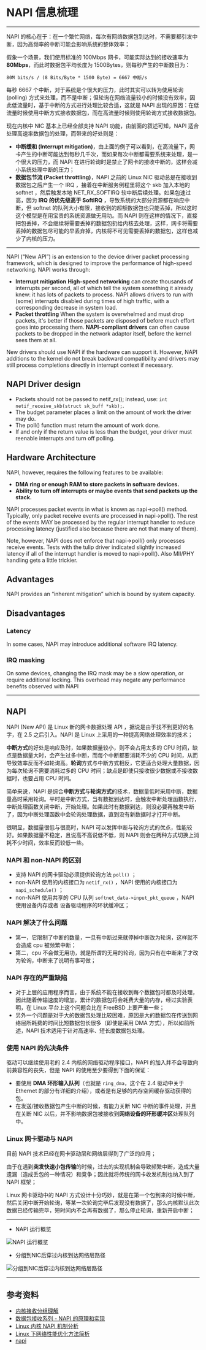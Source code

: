 # NAPI 信息梳理

----------

NAPI 的核心在于：在一个繁忙网络，每次有网络数据包到达时，不需要都引发中断，因为高频率的中断可能会影响系统的整体效率；

假象一个场景，我们使用标准的 100Mbps 网卡，可能实际达到的接收速率为 **80Mbps**，而此时数据包平均长度为 1500Bytes，则每秒产生的中断数目为：

```
80M bits/s / (8 Bits/Byte * 1500 Byte) = 6667 中断/s
```

每秒 6667 个中断，对于系统是个很大的压力，此时其实可以转为使用轮询 (polling) 方式来处理，而不是中断；但轮询在网络流量较小的时候没有效率，因此低流量时，基于中断的方式进行处理比较合适，这就是 NAPI 出现的原因：在低流量时候使用中断方式接收数据包，而在高流量时候则使用轮询方式接收数据包。

现在内核中 NIC 基本上已经全部支持 NAPI 功能，由前面的叙述可知，NAPI 适合处理高速率数据包的处理，而带来的好处则是：

- **中断缓和 (Interrupt mitigation)**，由上面的例子可以看到，在高流量下，网卡产生的中断可能达到每秒几千次，而如果每次中断都需要系统来处理，是一个很大的压力，而 NAPI 在进行轮询时是禁止了网卡的接收中断的，这样会减小系统处理中断的压力；
- **数据包节流 (Packet throttling)**，NAPI 之前的 Linux NIC 驱动总是在接收到数据包之后产生一个 IRQ ，接着在中断服务例程里将这个 skb 加入本地的 softnet ，然后触发本地 NET_RX_SOFTIRQ 软中断后续处理。如果包速过高，因为 **IRQ 的优先级高于 SoftIRQ** ，导致系统的大部分资源都在响应中断，但 softnet 的队列大小有限，接收到的超额数据包也只能丢掉，所以这时这个模型是在用宝贵的系统资源做无用功。而 NAPI 则在这样的情况下，直接把包丢掉，不会继续将需要丢掉的数据包扔给内核去处理，这样，网卡将需要丢掉的数据包尽可能的早丢弃掉，内核将不可见需要丢掉的数据包，这样也减少了内核的压力。


----------


NAPI (“New API”) is an extension to the device driver packet processing framework, which is designed to improve the performance of high-speed networking. NAPI works through:

- **Interrupt mitigation** 
**High-speed networking** can create thousands of interrupts per second, all of which tell the system something it already knew: it has lots of packets to process. NAPI allows drivers to run with (some) interrupts disabled during times of high traffic, with a corresponding decrease in system load.
- **Packet throttling** 
When the system is overwhelmed and must drop packets, it's better if those packets are disposed of before much effort goes into processing them. **NAPI-compliant drivers** can often cause packets to be dropped in the network adaptor itself, before the kernel sees them at all.

New drivers should use NAPI if the hardware can support it. However, NAPI additions to the kernel do not break backward compatibility and drivers may still process completions directly in interrupt context if necessary.

## NAPI Driver design

- Packets should not be passed to netif_rx(); instead, use: `int netif_receive_skb(struct sk_buff *skb);`.
- The budget parameter places a limit on the amount of work the driver may do.
- The poll() function must return the amount of work done.
- If and only if the return value is less than the budget, your driver must reenable interrupts and turn off polling.

## Hardware Architecture

NAPI, however, requires the following features to be available:

- **DMA ring or enough RAM to store packets in software devices.**
- **Ability to turn off interrupts or maybe events that send packets up the stack.**

NAPI processes packet events in what is known as napi→poll() method. Typically, only packet receive events are processed in napi→poll(). The rest of the events MAY be processed by the regular interrupt handler to reduce processing latency (justified also because there are not that many of them).

Note, however, NAPI does not enforce that napi→poll() only processes receive events. Tests with the tulip driver indicated slightly increased latency if all of the interrupt handler is moved to napi→poll(). Also MII/PHY handling gets a little trickier.

## Advantages

NAPI provides an “inherent mitigation” which is bound by system capacity.

## Disadvantages

### Latency

In some cases, NAPI may introduce additional software IRQ latency.

### IRQ masking

On some devices, changing the IRQ mask may be a slow operation, or require additional locking. This overhead may negate any performance benefits observed with NAPI


----------


## NAPI

NAPI (New API) 是 Linux 新的网卡数据处理 API ，据说是由于找不到更好的名字，在 2.5 之后引入。NAPI 是 Linux 上采用的一种提高网络处理效率的技术；

**中断方式**的好处是响应及时，如果数据量较小，则不会占用太多的 CPU 时间，缺点是数据量大时，会产生过多中断，而每个中断都要消耗不少的 CPU 时间，从而导致效率反而不如轮询高。**轮询**方式与中断方式相反，它更适合处理大量数据，因为每次轮询不需要消耗过多的 CPU 时间；缺点是即使只接收很少数据或不接收数据时，也要占用 CPU 时间。

简单来说，NAPI 是综合**中断方式**与**轮询方式**的技术，数据量低时采用中断，数据量高时采用轮询。平时是中断方式，当有数据到达时，会触发中断处理函数执行，中断处理函数关闭中断，开始处理。如果此时有数据到达，则没必要再触发中断了，因为中断处理函数中会轮询处理数据，直到没有新数据时才打开中断。

很明显，数据量很低与很高时，NAPI 可以发挥中断与轮询方式的优点，性能较好。如果数据量不稳定，且说高不高说低不低，则 NAPI 则会在两种方式切换上消耗不少时间，效率反而较低一些。
 

### NAPI 和 non-NAPI 的区别

- 支持 NAPI 的网卡驱动必须提供轮询方法 `poll()` ；
- non-NAPI 使用的内核接口为 `netif_rx()` ，NAPI 使用的内核接口为 `napi_schedule()` ；
- non-NAPI 使用共享的 CPU 队列 `softnet_data->input_pkt_queue` ，NAPI 使用设备内存或者
设备驱动程序的环状缓冲区；

### NAPI 解决了什么问题
 
- 第一，它限制了中断的数量，一旦有中断过来就停掉中断改为轮询，这样就不会造成 cpu 被频繁中断；
- 第二，cpu 不会做无用功，就是所谓的无用的轮询，因为只有在中断来了才改为轮询，中断来了说明有事可做；

###  NAPI 存在的严重缺陷

- 对于上层的应用程序而言，由于系统不能在接收到每个数据包时都及时处理，因此随着传输速度的增加，累计的数据包将会耗费大量的内存，经过实验表明，在 Linux 平台上这个问题会比在 FreeBSD 上要严重一些；
- 另外一个问题是对于大的数据包处理比较困难，原因是大的数据包在传送到网络层所耗费的时间比短数据包长很多（即使是采用 DMA 方式），所以如前所述，NAPI 技术适用于针对高速率、短长度数据包处理。

### 使用 NAPI 的先决条件

驱动可以继续使用老的 2.4 内核的网络驱动程序接口，NAPI 的加入并不会导致向前兼容性的丧失，但是 NAPI 的使用至少要得到下面的保证：

- 要使用 **DMA 环形输入队列**（也就是 `ring_dma`，这个在 2.4 驱动中关于 Ethernet 的部分有详细的介绍），或者是有足够的内存空间缓存驱动获得的包。
- 在发送/接收数据包产生中断的时候，有能力关断 NIC 中断的事件处理，并且在关断 NIC 以后，并不影响数据包被接收到**网络设备的环形缓冲区**处理队列中。


### Linux 网卡驱动与 NAPI

目前 NAPI 技术已经在网卡驱动层和网络层得到了广泛的应用；

由于在遇到**突发快速小包传输**的时候，过去的实现机制会导致频繁中断，造成大量遗漏（造成丢包的一种情况）和竞争；因此就将传统的网卡收发机制也纳入到了 NAPI 框架；

Linux 网卡驱动中的 NAPI 方式设计十分巧妙，就是在第一个包到来的时候中断，然后关闭中断开始轮询，等某一次轮询完毕后发现没有数据了，那么内核默认此次数据已经传输完毕，短时间内不会再有数据了，那么停止轮询，重新开启中断；


----------

- NAPI 运行概览

![NAPI 运行概览](https://raw.githubusercontent.com/moooofly/ImageCache/master/Pictures/NAPI%20%E8%BF%90%E8%A1%8C%E6%A6%82%E8%A7%88.jpg "NAPI 运行概览")

- 分组到NIC后穿过内核到达网络层路径

![分组到NIC后穿过内核到达网络层路径](https://raw.githubusercontent.com/moooofly/ImageCache/master/Pictures/%E5%88%86%E7%BB%84%E5%88%B0NIC%E5%90%8E%E7%A9%BF%E8%BF%87%E5%86%85%E6%A0%B8%E5%88%B0%E8%BE%BE%E7%BD%91%E7%BB%9C%E5%B1%82%E8%B7%AF%E5%BE%84.jpg "分组到NIC后穿过内核到达网络层路径")


----------


## 参考资料


- [内核接收分组理解](http://www.cnblogs.com/lxgeek/p/4182029.html)
- [数据包接收系列 - NAPI 的原理和实现](http://blog.csdn.net/zhangskd/article/details/21627963)
- [Linux 内核 NAPI 机制分析](http://blog.csdn.net/joshua_yu/article/details/591041)
- [Linux 下网络性能优化方法简析](https://www.ibm.com/developerworks/cn/linux/l-cn-network-pt/index.html)
- [napi](https://wiki.linuxfoundation.org/networking/napi)